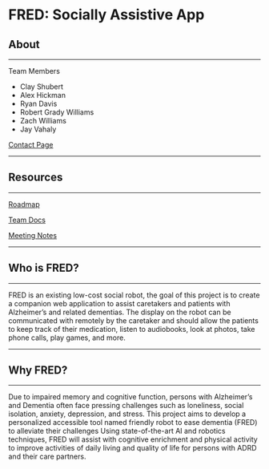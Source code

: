 # FRED: Socially Assistive App
## About

---

Team Members

- Clay Shubert
- Alex Hickman
- Ryan Davis
- Robert Grady Williams
- Zach Williams
- Jay Vahaly

[Contact Page](https://www.notion.so/79e7f747ad5140caad01aed2a4dadc44)

---

## Resources

---

[Roadmap  ](https://www.notion.so/e6ecd971afda423b837a2bb7a57246b0)

[Team Docs](https://www.notion.so/Team-Docs-e0205b59ff5e4971a9c81f190b36348a)

[Meeting Notes](https://www.notion.so/Meeting-Notes-ee707f38b2da431894ba6312eda16b59)

---

## Who is FRED?

---

FRED is an existing low-cost social robot, the goal of this project is to create a companion web application to assist caretakers and patients with Alzheimer’s and related dementias. The display on the robot can be communicated with remotely by the caretaker and should allow the patients to keep track of their medication, listen to audiobooks, look at photos, take phone calls, play games, and more.

---

## Why FRED?

---

Due to impaired memory and cognitive function, persons with Alzheimer’s and Dementia often face pressing challenges such as loneliness, social isolation, anxiety, depression, and stress. This project aims to develop a personalized accessible tool named friendly robot to ease dementia (FRED) to alleviate their challenges Using state-of-the-art AI and robotics techniques, FRED will assist with cognitive enrichment and physical activity to improve activities of daily living and quality of life for persons with ADRD and their care partners.


